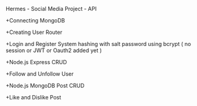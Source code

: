 Hermes - Social Media Project - API

+Connecting MongoDB

+Creating User Router

+Login and Register System hashing with salt password using bcrypt ( no session or JWT or Oauth2 added yet )

+Node.js Express CRUD

+Follow and Unfollow User

+Node.js MongoDB Post CRUD

+Like and Dislike Post
